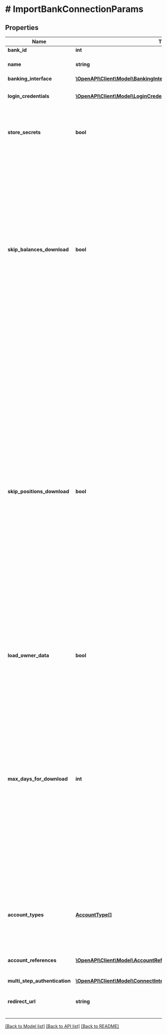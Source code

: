 # # ImportBankConnectionParams

## Properties

Name | Type | Description | Notes
------------ | ------------- | ------------- | -------------
**bank_id** | **int** | Bank Identifier |
**name** | **string** | Custom name for the bank connection. If you do not want to set a name, you can leave this field unset. | [optional]
**banking_interface** | [**\OpenAPI\Client\Model\BankingInterface**](BankingInterface.md) |  |
**login_credentials** | [**\OpenAPI\Client\Model\LoginCredential[]**](LoginCredential.md) | Set of login credentials. Must always be passed, unless the respective bank interface does not declare any login fields.&lt;br/&gt; &lt;strong&gt;Type:&lt;/strong&gt; LoginCredential | [optional]
**store_secrets** | **bool** | Whether to store the secret login fields. If the secret fields are stored, then updates can be triggered without the involvement of the users, as long as the credentials remain valid and the bank consent has not expired. Note that bank consent will be stored regardless of the field value. Default value is false. | [optional] [default to false]
**skip_balances_download** | **bool** | Whether to skip the download of balances or not. May only be set to true if &#39;skipPositionsDownload&#39; is also true. If set to true, then finAPI will download just the account list with the accounts&#39; information (like account name, number, holder, etc). Default is false.&lt;br/&gt;&lt;br/&gt;NOTES:&lt;br/&gt;&amp;bull; Setting this flag to true is only meant to be used if A) you generally never download balances and positions, because you are only interested in the account list, or B) you want to get just the list of accounts in the first step, and then delete unwanted accounts from the bank connection, before you trigger another update that downloads balances and transactions. This approach allows you to download balances only for the accounts that you want.&lt;br/&gt;&amp;bull; If you skip the download of balances during an import or update, you can still download them with a later update.&lt;br/&gt;&amp;bull; If an account was stored with a balance already, and you skip the download of its balance in a subsequent update, then the account&#39;s balance will get outdated. Be also aware that certain services (like GET /accounts/dailyBalances) may return incorrect results in such cases.&lt;br/&gt;&amp;bull; If any bank connection gets updated via finAPI&#39;s automatic batch update, then all balances (of already imported accounts) &lt;u&gt;will&lt;/u&gt; get downloaded in any case! | [optional] [default to false]
**skip_positions_download** | **bool** | Whether to skip the download of transactions and securities or not. If set to true, then finAPI will download just the account list with the accounts&#39; information (like account name, number, holder, etc), as well as the accounts&#39; balances (if possible), but skip the download of transactions and securities. Default is false.&lt;br/&gt;You may also use this flag in combination with &#39;skipBalancesDownload&#39; &#x3D; true, to additionally skip the download of balances.&lt;br/&gt;&lt;br/&gt;NOTES:&lt;br/&gt;&amp;bull; Setting this flag to true is only meant to be used if A) you generally never download positions, because you are only interested in the account list and/or balances, or B) you want to get just the list of accounts in the first step, and then delete unwanted accounts from the bank connection, before you trigger another update that downloads transactions. This approach allows you to download transactions only for the accounts that you want.&lt;br/&gt;&amp;bull; If you skip the download of transactions and securities during an import or update, you can still download them with a later update (though you might not get all positions at a later point, because the date range in which the bank servers provide this data is usually limited).&lt;br/&gt;&amp;bull; If an account already had any positions imported before an update, and you skip the positions download in the update, then the account&#39;s updated balance might not add up to the set of transactions / security positions. Be aware that certain services (like GET /accounts/dailyBalances) may return incorrect results for accounts in such a state.&lt;br/&gt;&amp;bull; If any bank connection gets updated via finAPI&#39;s automatic batch update, then all transactions and security positions (of already imported accounts) &lt;u&gt;will&lt;/u&gt; get downloaded in any case!&lt;br/&gt;&amp;bull; For security accounts, skipping the downloading of the securities might result in the account&#39;s balance also not being downloaded.&lt;br/&gt;&amp;bull; For the WEB_SCRAPER interface, it&#39;s technically required to download transactions for Bausparen accounts even if &#39;skipPositionsDownload&#39; is set to true, but they are not actively processed by finAPI. | [optional] [default to false]
**load_owner_data** | **bool** | Whether to load information about the bank connection owner(s) - see field &#39;owners&#39;. Default value is &#39;false&#39;.&lt;br/&gt;&lt;br/&gt;NOTE: This feature is supported only by the WEB_SCRAPER interface. | [optional] [default to false]
**max_days_for_download** | **int** | This setting defines how much of an account&#39;s transactions history will get downloaded whenever a new account is imported. More technically, it depicts the number of days to download transactions for, starting from - and including - the date of the account import. For example, on an account import that happens today, the value 30 would instruct finAPI to download transactions from the past 30 days (including today). The minimum allowed value is 14, the maximum value is 3650. Also possible is the value 0 (which is the default value), in which case there will be no limit to the transactions download and finAPI will try to get all transactions that it can. &lt;br/&gt;&lt;br/&gt;NOTES:&lt;br/&gt;&amp;bull; There is no guarantee that finAPI will actually download transactions for the entire defined date range, as there may be limitations to the download range (set by the bank or by finAPI, e.g. see ClientConfiguration.transactionImportLimitation). &lt;br/&gt;&amp;bull; This parameter only applies to transactions, not to security positions; For security accounts, finAPI will always download all security positions that it can. &lt;br/&gt;&amp;bull; This setting is stored for each interface individually.&lt;br/&gt;&amp;bull; After an interface has been connected with this setting, there is no way to change the setting for that interface afterwards.&lt;br/&gt;&amp;bull; &lt;b&gt;If you do not limit the download range to a value less than 90 days, the bank is more likely to trigger a strong customer authentication request for the user when finAPI is attempting to download the transactions.&lt;/b&gt; | [optional] [default to 0]
**account_types** | [**AccountType[]**](AccountType.md) | If specified, then finAPI will import only those accounts whose type is one of the given types. Note that when the bank connection does not contain any accounts of the given types, the operation will fail with error code NO_ACCOUNTS_FOR_TYPE_LIST. If you leave this field unset, then all accounts will be imported.&lt;br/&gt; &lt;strong&gt;Type:&lt;/strong&gt; AccountType | [optional]
**account_references** | [**\OpenAPI\Client\Model\AccountReference[]**](AccountReference.md) | List of accounts for which access is requested from the bank. It must only be passed if the bank interface has the DETAILED_CONSENT property set.&lt;br/&gt; &lt;strong&gt;Type:&lt;/strong&gt; AccountReference | [optional]
**multi_step_authentication** | [**\OpenAPI\Client\Model\ConnectInterfaceParamsMultiStepAuthentication**](ConnectInterfaceParamsMultiStepAuthentication.md) |  | [optional]
**redirect_url** | **string** | Must only be passed when the used interface has the property REDIRECT_APPROACH. The user will be redirected to the given URL from the bank&#39;s website after completing the bank login and (possibly) the SCA. | [optional]

[[Back to Model list]](../../README.md#models) [[Back to API list]](../../README.md#endpoints) [[Back to README]](../../README.md)
